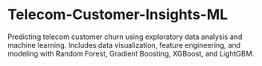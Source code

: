 # Telecom-Customer-Insights-ML
Predicting telecom customer churn using exploratory data analysis and machine learning. Includes data visualization, feature engineering, and modeling with Random Forest, Gradient Boosting, XGBoost, and LightGBM.
